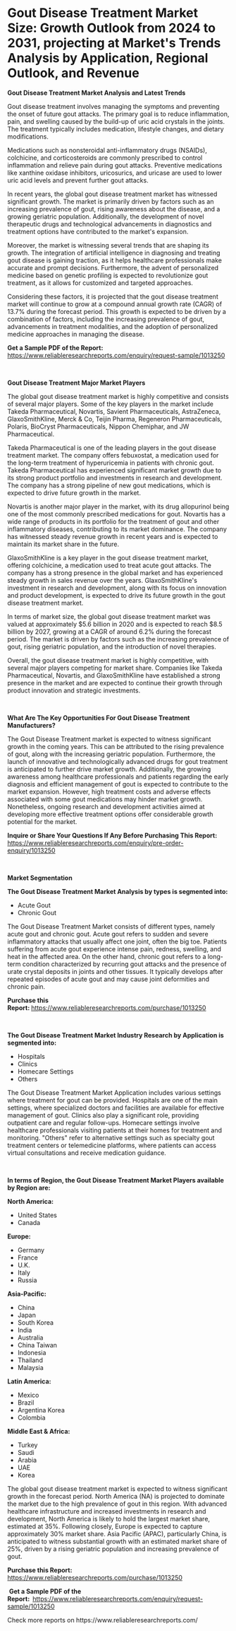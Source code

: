 <p><h1>Gout Disease Treatment Market Size: Growth Outlook from 2024 to 2031, projecting at Market's Trends Analysis by Application, Regional Outlook, and Revenue</h1></p><p><strong>Gout Disease Treatment Market Analysis and Latest Trends</strong></p>
<p><p>Gout disease treatment involves managing the symptoms and preventing the onset of future gout attacks. The primary goal is to reduce inflammation, pain, and swelling caused by the build-up of uric acid crystals in the joints. The treatment typically includes medication, lifestyle changes, and dietary modifications.</p><p>Medications such as nonsteroidal anti-inflammatory drugs (NSAIDs), colchicine, and corticosteroids are commonly prescribed to control inflammation and relieve pain during gout attacks. Preventive medications like xanthine oxidase inhibitors, uricosurics, and uricase are used to lower uric acid levels and prevent further gout attacks.</p><p>In recent years, the global gout disease treatment market has witnessed significant growth. The market is primarily driven by factors such as an increasing prevalence of gout, rising awareness about the disease, and a growing geriatric population. Additionally, the development of novel therapeutic drugs and technological advancements in diagnostics and treatment options have contributed to the market's expansion.</p><p>Moreover, the market is witnessing several trends that are shaping its growth. The integration of artificial intelligence in diagnosing and treating gout disease is gaining traction, as it helps healthcare professionals make accurate and prompt decisions. Furthermore, the advent of personalized medicine based on genetic profiling is expected to revolutionize gout treatment, as it allows for customized and targeted approaches.</p><p>Considering these factors, it is projected that the gout disease treatment market will continue to grow at a compound annual growth rate (CAGR) of 13.7% during the forecast period. This growth is expected to be driven by a combination of factors, including the increasing prevalence of gout, advancements in treatment modalities, and the adoption of personalized medicine approaches in managing the disease.</p></p>
<p><strong>Get a Sample PDF of the Report:&nbsp;</strong> <a href="https://www.reliableresearchreports.com/enquiry/request-sample/1013250">https://www.reliableresearchreports.com/enquiry/request-sample/1013250</a></p>
<p>&nbsp;</p>
<p><strong>Gout Disease Treatment Major Market Players</strong></p>
<p><p>The global gout disease treatment market is highly competitive and consists of several major players. Some of the key players in the market include Takeda Pharmaceutical, Novartis, Savient Pharmaceuticals, AstraZeneca, GlaxoSmithKline, Merck & Co, Teijin Pharma, Regeneron Pharmaceuticals, Polaris, BioCryst Pharmaceuticals, Nippon Chemiphar, and JW Pharmaceutical.</p><p>Takeda Pharmaceutical is one of the leading players in the gout disease treatment market. The company offers febuxostat, a medication used for the long-term treatment of hyperuricemia in patients with chronic gout. Takeda Pharmaceutical has experienced significant market growth due to its strong product portfolio and investments in research and development. The company has a strong pipeline of new gout medications, which is expected to drive future growth in the market.</p><p>Novartis is another major player in the market, with its drug allopurinol being one of the most commonly prescribed medications for gout. Novartis has a wide range of products in its portfolio for the treatment of gout and other inflammatory diseases, contributing to its market dominance. The company has witnessed steady revenue growth in recent years and is expected to maintain its market share in the future.</p><p>GlaxoSmithKline is a key player in the gout disease treatment market, offering colchicine, a medication used to treat acute gout attacks. The company has a strong presence in the global market and has experienced steady growth in sales revenue over the years. GlaxoSmithKline's investment in research and development, along with its focus on innovation and product development, is expected to drive its future growth in the gout disease treatment market.</p><p>In terms of market size, the global gout disease treatment market was valued at approximately $5.6 billion in 2020 and is expected to reach $8.5 billion by 2027, growing at a CAGR of around 6.2% during the forecast period. The market is driven by factors such as the increasing prevalence of gout, rising geriatric population, and the introduction of novel therapies.</p><p>Overall, the gout disease treatment market is highly competitive, with several major players competing for market share. Companies like Takeda Pharmaceutical, Novartis, and GlaxoSmithKline have established a strong presence in the market and are expected to continue their growth through product innovation and strategic investments.</p></p>
<p>&nbsp;</p>
<p><strong>What Are The Key Opportunities For Gout Disease Treatment Manufacturers?</strong></p>
<p><p>The Gout Disease Treatment market is expected to witness significant growth in the coming years. This can be attributed to the rising prevalence of gout, along with the increasing geriatric population. Furthermore, the launch of innovative and technologically advanced drugs for gout treatment is anticipated to further drive market growth. Additionally, the growing awareness among healthcare professionals and patients regarding the early diagnosis and efficient management of gout is expected to contribute to the market expansion. However, high treatment costs and adverse effects associated with some gout medications may hinder market growth. Nonetheless, ongoing research and development activities aimed at developing more effective treatment options offer considerable growth potential for the market.</p></p>
<p><strong>Inquire or Share Your Questions If Any Before Purchasing This Report:</strong> <a href="https://www.reliableresearchreports.com/enquiry/pre-order-enquiry/1013250">https://www.reliableresearchreports.com/enquiry/pre-order-enquiry/1013250</a></p>
<p>&nbsp;</p>
<p><strong>Market Segmentation</strong></p>
<p><strong>The Gout Disease Treatment Market Analysis by types is segmented into:</strong></p>
<p><ul><li>Acute Gout</li><li>Chronic Gout</li></ul></p>
<p><p>The Gout Disease Treatment Market consists of different types, namely acute gout and chronic gout. Acute gout refers to sudden and severe inflammatory attacks that usually affect one joint, often the big toe. Patients suffering from acute gout experience intense pain, redness, swelling, and heat in the affected area. On the other hand, chronic gout refers to a long-term condition characterized by recurring gout attacks and the presence of urate crystal deposits in joints and other tissues. It typically develops after repeated episodes of acute gout and may cause joint deformities and chronic pain.</p></p>
<p><strong>Purchase this Report:&nbsp;</strong><a href="https://www.reliableresearchreports.com/purchase/1013250">https://www.reliableresearchreports.com/purchase/1013250</a></p>
<p>&nbsp;</p>
<p><strong>The Gout Disease Treatment Market Industry Research by Application is segmented into:</strong></p>
<p><ul><li>Hospitals</li><li>Clinics</li><li>Homecare Settings</li><li>Others</li></ul></p>
<p><p>The Gout Disease Treatment Market Application includes various settings where treatment for gout can be provided. Hospitals are one of the main settings, where specialized doctors and facilities are available for effective management of gout. Clinics also play a significant role, providing outpatient care and regular follow-ups. Homecare settings involve healthcare professionals visiting patients at their homes for treatment and monitoring. "Others" refer to alternative settings such as specialty gout treatment centers or telemedicine platforms, where patients can access virtual consultations and receive medication guidance.</p></p>
<p>&nbsp;</p>
<p><strong>In terms of Region, the Gout Disease Treatment Market Players available by Region are:</strong></p>
<p>
    <p> <strong> North America: </strong>
        <ul>
            <li>United States</li>
            <li>Canada</li>
        </ul>
        </p> 
    <p> <strong> Europe: </strong>
        <ul>
            <li>Germany</li>
            <li>France</li>
            <li>U.K.</li>
            <li>Italy</li>
            <li>Russia</li>
        </ul>
        </p> 
    <p> <strong> Asia-Pacific: </strong>
        <ul>
            <li>China</li>
            <li>Japan</li>
            <li>South Korea</li>
            <li>India</li>
            <li>Australia</li>
            <li>China Taiwan</li>
            <li>Indonesia</li>
            <li>Thailand</li>
            <li>Malaysia</li>
        </ul>
        </p> 
    <p> <strong> Latin America: </strong>
        <ul>
            <li>Mexico</li>
            <li>Brazil</li>
            <li>Argentina Korea</li>
            <li>Colombia</li>
        </ul>
        </p> 
    <p> <strong> Middle East & Africa: </strong>
        <ul>
            <li>Turkey</li>
            <li>Saudi</li>
            <li>Arabia</li>
            <li>UAE</li>
            <li>Korea</li>
        </ul>
    </p>
    </p>
<p><p>The global gout disease treatment market is expected to witness significant growth in the forecast period. North America (NA) is projected to dominate the market due to the high prevalence of gout in this region. With advanced healthcare infrastructure and increased investments in research and development, North America is likely to hold the largest market share, estimated at 35%. Following closely, Europe is expected to capture approximately 30% market share. Asia Pacific (APAC), particularly China, is anticipated to witness substantial growth with an estimated market share of 25%, driven by a rising geriatric population and increasing prevalence of gout.</p></p>
<p><strong>Purchase this Report: </strong><a href="https://www.reliableresearchreports.com/purchase/1013250">https://www.reliableresearchreports.com/purchase/1013250</a></p>
<p>&nbsp;<strong>Get a Sample PDF of the Report:&nbsp;&nbsp;</strong><a href="https://www.reliableresearchreports.com/enquiry/request-sample/1013250">https://www.reliableresearchreports.com/enquiry/request-sample/1013250</a></p>
<p><strong></strong></p>
<p>Check more reports on https://www.reliableresearchreports.com/</p>